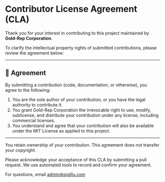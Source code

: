 # Contributor License Agreement (CLA)

Thank you for your interest in contributing to this project maintained by **Gold-Rep Corporation**.

To clarify the intellectual property rights of submitted contributions, please review the agreement below:

---

## 📜 Agreement

By submitting a contribution (code, documentation, or otherwise), you agree to the following:

1. You are the sole author of your contribution, or you have the legal authority to contribute it.
2. You grant Gold-Rep Corporation the irrevocable right to use, modify, sublicense, and distribute your contribution under any license, including commercial licenses.
3. You understand and agree that your contribution will also be available under the MIT License as applied to this project.

---

You retain ownership of your contribution. This agreement does not transfer your copyright.

Please acknowledge your acceptance of this CLA by submitting a pull request. We use automated tools to record and confirm your agreement.

For questions, email [admin@sigillu.com](mailto:admin@sigillu.com)
